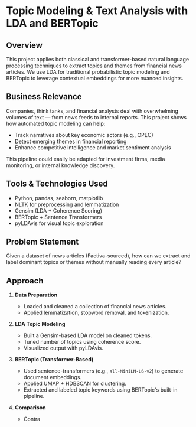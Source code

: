 # Topic Modeling & Text Analysis with LDA and BERTopic

## Overview

This project applies both classical and transformer-based natural language processing techniques to extract topics and themes from financial news articles. We use LDA for traditional probabilistic topic modeling and BERTopic to leverage contextual embeddings for more nuanced insights.

## Business Relevance

Companies, think tanks, and financial analysts deal with overwhelming volumes of text — from news feeds to internal reports. This project shows how automated topic modeling can help:

- Track narratives about key economic actors (e.g., OPEC)
- Detect emerging themes in financial reporting
- Enhance competitive intelligence and market sentiment analysis

This pipeline could easily be adapted for investment firms, media monitoring, or internal knowledge discovery.

## Tools & Technologies Used

- Python, pandas, seaborn, matplotlib
- NLTK for preprocessing and lemmatization
- Gensim (LDA + Coherence Scoring)
- BERTopic + Sentence Transformers
- pyLDAvis for visual topic exploration

## Problem Statement

Given a dataset of news articles (Factiva-sourced), how can we extract and label dominant topics or themes without manually reading every article?

## Approach

1. **Data Preparation**

   - Loaded and cleaned a collection of financial news articles.
   - Applied lemmatization, stopword removal, and tokenization.

2. **LDA Topic Modeling**

   - Built a Gensim-based LDA model on cleaned tokens.
   - Tuned number of topics using coherence score.
   - Visualized output with pyLDAvis.

3. **BERTopic (Transformer-Based)**

   - Used sentence-transformers (e.g., `all-MiniLM-L6-v2`) to generate document embeddings.
   - Applied UMAP + HDBSCAN for clustering.
   - Extracted and labeled topic keywords using BERTopic's built-in pipeline.

4. **Comparison**

   - Contra

